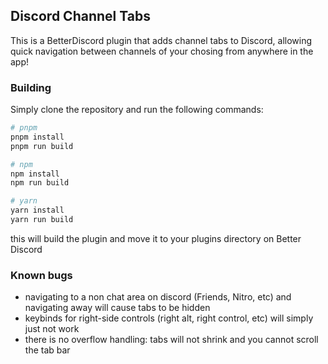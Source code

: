 ## Discord Channel Tabs

This is a BetterDiscord plugin that adds channel tabs to Discord, allowing quick navigation between channels of your chosing from anywhere in the app!

### Building

Simply clone the repository and run the following commands:
```bash
# pnpm
pnpm install
pnpm run build

# npm
npm install
npm run build

# yarn
yarn install
yarn run build
```

this will build the plugin and move it to your plugins directory on Better Discord


### Known bugs
- navigating to a non chat area on discord (Friends, Nitro, etc) and navigating away will cause tabs to be hidden
- keybinds for right-side controls (right alt, right control, etc) will simply just not work
- there is no overflow handling: tabs will not shrink and you cannot scroll the tab bar

